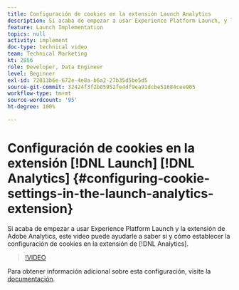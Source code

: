 ```yaml
---
title: Configuración de cookies en la extensión Launch Analytics
description: Si acaba de empezar a usar Experience Platform Launch, y la extensión de Adobe Analytics, este vídeo puede ayudarle a saber si y cómo establecer la configuración de cookies en la extensión de Analytics.
feature: Launch Implementation
topics: null
activity: implement
doc-type: technical video
team: Technical Marketing
kt: 2856
role: Developer, Data Engineer
level: Beginner
exl-id: 72013b6e-672e-4e8a-b6a2-27b35d5be5d5
source-git-commit: 32424f3f2b05952fe4df9ea91dcbe51684cee905
workflow-type: tm+mt
source-wordcount: '95'
ht-degree: 100%

---
```


# Configuración de cookies en la extensión [!DNL Launch] [!DNL Analytics] {#configuring-cookie-settings-in-the-launch-analytics-extension}

Si acaba de empezar a usar Experience Platform Launch y la extensión de Adobe Analytics, este vídeo puede ayudarle a saber si y cómo establecer la configuración de cookies en la extensión de [!DNL Analytics].

>[!VIDEO](https://video.tv.adobe.com/v/27212/?quality=9)

Para obtener información adicional sobre esta configuración, visite la [documentación](https://docs.adobelaunch.com/extension-reference/web/adobe-analytics-extension#cookies).

